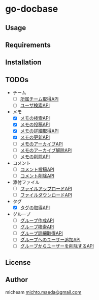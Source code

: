 # go-docbase

## Usage

## Requirements

## Installation

## TODOs

* チーム
  - [ ] [所属チーム取得API](https://help.docbase.io/posts/92977)
  - [ ] [ユーザ検索API](https://help.docbase.io/posts/680809)

* メモ
  - [x] [メモの検索API](https://help.docbase.io/posts/92984)
  - [x] [メモの投稿API](https://help.docbase.io/posts/92980)
  - [x] [メモの詳細取得API](https://help.docbase.io/posts/97204)
  - [x] [メモの更新API](https://help.docbase.io/posts/92981)
  - [ ] [メモのアーカイブAPI](https://help.docbase.io/posts/665804)
  - [ ] [メモのアーカイブ解除API](https://help.docbase.io/posts/665806)
  - [ ] [メモの削除API](https://help.docbase.io/posts/92982)

* コメント
  - [ ] [コメント投稿API](https://help.docbase.io/posts/216289)
  - [ ] [コメント削除API](https://help.docbase.io/posts/216290)

* 添付ファイル
  - [ ] [ファイルアップロードAPI](https://help.docbase.io/posts/225804)
  - [ ] [ファイルダウンロードAPI](https://help.docbase.io/posts/1084833)

* タグ
  - [x] [タグの取得API](https://help.docbase.io/posts/92979)

* グループ
  - [ ] [グループ作成API](https://help.docbase.io/posts/652985)
  - [ ] [グループ検索API](https://help.docbase.io/posts/92978)
  - [ ] [グループ詳細取得API](https://help.docbase.io/posts/652983)
  - [ ] [グループへのユーザー追加API](https://help.docbase.io/posts/665797)
  - [ ] [グループからユーザーを削除するAPI](https://help.docbase.io/posts/665799)

## License

## Author
micheam <michto.maeda@gmail.com>
